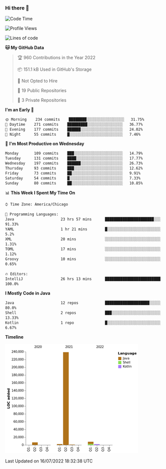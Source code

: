 ### Hi there 👋


<!--START_SECTION:waka-->
![Code Time](http://img.shields.io/badge/Code%20Time-2%2C390%20hrs%202%20mins-blue)

![Profile Views](http://img.shields.io/badge/Profile%20Views-1-blue)

![Lines of code](https://img.shields.io/badge/From%20Hello%20World%20I%27ve%20Written-259%20Thousand%20lines%20of%20code-blue)

**🐱 My GitHub Data** 

> 🏆 960 Contributions in the Year 2022
 > 
> 📦 151.1 kB Used in GitHub's Storage 
 > 
> 🚫 Not Opted to Hire
 > 
> 📜 19 Public Repositories 
 > 
> 🔑 3 Private Repositories  
 > 
**I'm an Early 🐤** 

```text
🌞 Morning    234 commits    ████████░░░░░░░░░░░░░░░░░   31.75% 
🌆 Daytime    271 commits    █████████░░░░░░░░░░░░░░░░   36.77% 
🌃 Evening    177 commits    ██████░░░░░░░░░░░░░░░░░░░   24.02% 
🌙 Night      55 commits     █░░░░░░░░░░░░░░░░░░░░░░░░   7.46%

```
📅 **I'm Most Productive on Wednesday** 

```text
Monday       109 commits    ███░░░░░░░░░░░░░░░░░░░░░░   14.79% 
Tuesday      131 commits    ████░░░░░░░░░░░░░░░░░░░░░   17.77% 
Wednesday    197 commits    ██████░░░░░░░░░░░░░░░░░░░   26.73% 
Thursday     93 commits     ███░░░░░░░░░░░░░░░░░░░░░░   12.62% 
Friday       73 commits     ██░░░░░░░░░░░░░░░░░░░░░░░   9.91% 
Saturday     54 commits     █░░░░░░░░░░░░░░░░░░░░░░░░   7.33% 
Sunday       80 commits     ██░░░░░░░░░░░░░░░░░░░░░░░   10.85%

```


📊 **This Week I Spent My Time On** 

```text
⌚︎ Time Zone: America/Chicago

💬 Programming Languages: 
Java                     23 hrs 57 mins      ██████████████████████░░░   91.33% 
YAML                     1 hr 21 mins        █░░░░░░░░░░░░░░░░░░░░░░░░   5.2% 
XML                      20 mins             ░░░░░░░░░░░░░░░░░░░░░░░░░   1.31% 
TOML                     17 mins             ░░░░░░░░░░░░░░░░░░░░░░░░░   1.12% 
Groovy                   10 mins             ░░░░░░░░░░░░░░░░░░░░░░░░░   0.65%

🔥 Editors: 
IntelliJ                 26 hrs 13 mins      █████████████████████████   100.0%

```

**I Mostly Code in Java** 

```text
Java                     12 repos            ████████████████████░░░░░   80.0% 
Shell                    2 repos             ███░░░░░░░░░░░░░░░░░░░░░░   13.33% 
Kotlin                   1 repo              █░░░░░░░░░░░░░░░░░░░░░░░░   6.67%

```


**Timeline**

![Chart not found](https://raw.githubusercontent.com/powercasgamer/powercasgamer/master/charts/bar_graph.png) 


 Last Updated on 16/07/2022 18:32:38 UTC
<!--END_SECTION:waka-->
